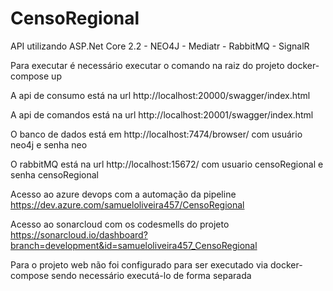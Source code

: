 # CensoRegional
API utilizando ASP.Net Core 2.2 - NEO4J - Mediatr - RabbitMQ - SignalR

Para executar é necessário executar o comando na raiz do projeto docker-compose up

A api de consumo está na url http://localhost:20000/swagger/index.html

A api de comandos está na url http://localhost:20001/swagger/index.html

O banco de dados está em http://localhost:7474/browser/ com usuário neo4j e senha neo

O rabbitMQ está na url http://localhost:15672/ com usuario censoRegional e senha censoRegional

Acesso ao azure devops com a automação da pipeline https://dev.azure.com/samueloliveira457/CensoRegional

Acesso ao sonarcloud com os codesmells do projeto https://sonarcloud.io/dashboard?branch=development&id=samueloliveira457_CensoRegional

Para o projeto web não foi configurado para ser executado via docker-compose sendo necessário executá-lo de forma separada
